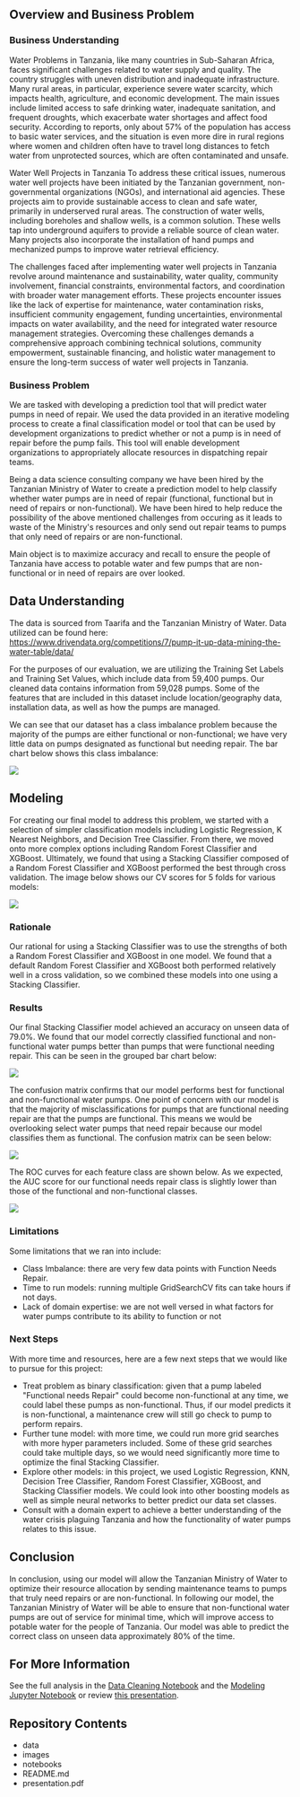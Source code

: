 

## Overview and Business Problem

### Business Understanding
Water Problems in Tanzania, like many countries in Sub-Saharan Africa, faces significant challenges related to water supply and quality. The country struggles with uneven distribution and inadequate infrastructure. Many rural areas, in particular, experience severe water scarcity, which impacts health, agriculture, and economic development. The main issues include limited access to safe drinking water, inadequate sanitation, and frequent droughts, which exacerbate water shortages and affect food security. According to reports, only about 57% of the population has access to basic water services, and the situation is even more dire in rural regions where women and children often have to travel long distances to fetch water from unprotected sources, which are often contaminated and unsafe.

Water Well Projects in Tanzania
To address these critical issues, numerous water well projects have been initiated by the Tanzanian government, non-governmental organizations (NGOs), and international aid agencies. These projects aim to provide sustainable access to clean and safe water, primarily in underserved rural areas. The construction of water wells, including boreholes and shallow wells, is a common solution. These wells tap into underground aquifers to provide a reliable source of clean water. Many projects also incorporate the installation of hand pumps and mechanized pumps to improve water retrieval efficiency.

The challenges faced after implementing water well projects in Tanzania revolve around maintenance and sustainability, water quality, community involvement, financial constraints, environmental factors, and coordination with broader water management efforts. These projects encounter issues like the lack of expertise for maintenance, water contamination risks, insufficient community engagement, funding uncertainties, environmental impacts on water availability, and the need for integrated water resource management strategies. Overcoming these challenges demands a comprehensive approach combining technical solutions, community empowerment, sustainable financing, and holistic water management to ensure the long-term success of water well projects in Tanzania.


### Business Problem
We are tasked with developing a prediction tool that will predict water pumps in need of repair. We used the data provided in an iterative modeling process to create a final classification model or tool that can be used by development organizations to predict whether or not a pump is in need of repair before the pump fails. This tool will enable development organizations to appropriately allocate resources in dispatching repair teams.

Being a data science consulting company we have been hired by the Tanzanian Ministry of Water to create a prediction model to help classify whether water pumps are in need of repair (functional, functional but in need of repairs or non-functional). We have been hired to help reduce the possibility of the above mentioned challenges from occuring as it leads to waste of the Ministry's resources and only send out repair teams to pumps that only need of repairs or are non-functional.

 Main object is to maximize accuracy and  recall to ensure the people of Tanzania have access to potable water and few pumps that are non-functional or in need of repairs are over looked.


## Data Understanding

The data is sourced from Taarifa and the Tanzanian Ministry of Water. Data utilized can be found here: https://www.drivendata.org/competitions/7/pump-it-up-data-mining-the-water-table/data/

For the purposes of our evaluation, we are utilizing the Training Set Labels and Training Set Values, which include data from 59,400 pumps. Our cleaned data contains information from 59,028 pumps. Some of the features that are included in this dataset include location/geography data, installation data, as well as how the pumps are managed. 

We can see that our dataset has a class imbalance problem because the majority of the pumps are either functional or non-functional; we have very little data on pumps designated as functional but needing repair. The bar chart below shows this class imbalance:

![](images/C:\Users\Bee\Documents\GitPrac\DSC-PH-3-project\images\Well_Status_bar_Chart.png)

## Modeling
For creating our final model to address this problem, we started with a selection of simpler classification models including Logistic Regression, K Nearest Neighbors, and Decision Tree Classifier. From there, we moved onto more complex options including Random Forest Classifier and XGBoost. Ultimately, we found that using a Stacking Classifier composed of a Random Forest Classifier and XGBoost performed the best through cross validation. The image below shows our CV scores for 5 folds for various models: 

![](images/ModelAccuracyScores.png)

### Rationale

Our rational for using a Stacking Classifier was to use the strengths of both a Random Forest Classifier and XGBoost in one model. We found that a default Random Forest Classifier and XGBoost both performed relatively well in a cross validation, so we combined these models into one using a Stacking Classifier. 

### Results

Our final Stacking Classifier model achieved an accuracy on unseen data of 79.0%. We found that our model correctly classified functional and non-functional water pumps better than pumps that were functional needing repair. This can be seen in the grouped bar chart below:

![](images/ClassPredictions.png)

The confusion matrix confirms that our model performs best for functional and non-functional water pumps. One point of concern with our model is that the majority of misclassifications for pumps that are functional needing repair are that the pumps are functional. This means we would be overlooking select water pumps that need repair because our model classifies them as functional. The confusion matrix can be seen below:

![](images/ConfusionMatrix.png)

The ROC curves for each feature class are shown below. As we expected, the AUC score for our functional needs repair class is slightly lower than those of the functional and non-functional classes. 

![](images/ROC.png)


### Limitations

Some limitations that we ran into include:
- Class Imbalance: there are very few data points with Function Needs Repair.
- Time to run models: running multiple GridSearchCV fits can take hours if not days.
- Lack of domain expertise: we are not well versed in what factors for water pumps contribute to its ability to function or not

### Next Steps

With more time and resources, here are a few next steps that we would like to pursue for this project:
- Treat problem as binary classification: given that a pump labeled "Functional needs Repair" could become non-functional at any time, we could label these pumps as non-functional. Thus, if our model predicts it is non-functional, a maintenance crew will still go check to pump to perform repairs.
- Further tune model: with more time, we could run more grid searches with more hyper parameters included. Some of these grid searches could take multiple days, so we would need significantly more time to optimize the final Stacking Classifier.
- Explore other models: in this project, we used Logistic Regression, KNN, Decision Tree Classifier, Random Forest Classifier, XGBoost, and Stacking Classifier models. We could look into other boosting models as well as simple neural networks to better predict our data set classes.
- Consult with a domain expert to achieve a better understanding of the water crisis plaguing Tanzania and how the functionality of water pumps relates to this issue. 

## Conclusion

In conclusion, using our model will allow the Tanzanian Ministry of Water to optimize their resource allocation by sending maintenance teams to pumps that truly need repairs or are non-functional. In following our model, the Tanzanian Ministry of Water will be able to ensure that non-functional water pumps are out of service for minimal time, which will improve access to potable water for the people of Tanzania. Our model was able to predict the correct class on unseen data approximately 80% of the time. 

## For More Information

See the full analysis in the [Data Cleaning Notebook](\DSC-PH-3-project\index.ipynb) and the [Modeling Jupyter Notebook](\DSC-PH-3-project\modeling_notebook.ipynb) or review [this presentation](presentation.pdf).



## Repository Contents
- data
- images
- notebooks
- README.md
- presentation.pdf